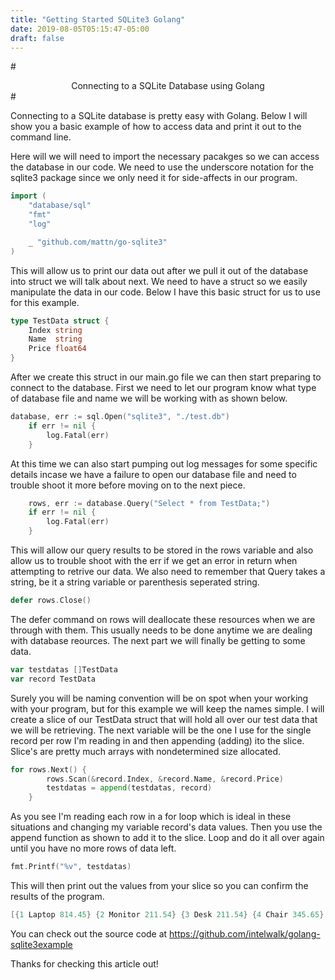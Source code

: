 ```yaml
---
title: "Getting Started SQLite3 Golang"
date: 2019-08-05T05:15:47-05:00
draft: false
---
```

#<center>Connecting to a  SQLite Database using Golang</center>#

Connecting to a SQLite database is pretty easy with Golang.  Below I will show you a basic example of how to access data and print it out to the command line.

Here will we will need to import the necessary pacakges so we can access the database in our code.  We need to use the underscore notation for the sqlite3 package since we only need it for side-affects in our program.

```go
import (
	"database/sql"
	"fmt"
	"log"

	_ "github.com/mattn/go-sqlite3"
)
```
This will allow us to print our data out after we pull it out of the database into struct we will talk about next.  We need to have a struct so we easily manipulate the data in our code.  Below I have this basic struct for us to use for this example.

```go
type TestData struct {
	Index string
	Name  string
	Price float64
}
```

After we create this struct in our main.go file we can then start preparing to connect to the database. First we need to let our program know what type of database file and name we will be working with as shown below.

```go
database, err := sql.Open("sqlite3", "./test.db")
	if err != nil {
		log.Fatal(err)
	}
```

At this time we can also start pumping out log messages for some specific details incase we have a failure to open our database file and need to trouble shoot it more before moving on to the next piece.

```go
	rows, err := database.Query("Select * from TestData;")
	if err != nil {
		log.Fatal(err)
	}
```
This will allow our query results to be stored in the rows variable and also allow us to trouble shoot with the err if we get an error in return when attempting to retrive our data.  We also need to remember that Query takes a string, be it a string variable or parenthesis seperated string.

```go
defer rows.Close()
```
The defer command on rows will deallocate these resources when we are through with them.  This usually needs to be done anytime we are dealing with database reources.  The next part we will finally be getting to some data.

```go
var testdatas []TestData
var record TestData
```
Surely you will be naming convention will be on spot when your working with your program, but for this example we will keep the names simple.  I will create a slice of our TestData struct that will hold all over our test data that we will be retrieving.  The next variable will be the one I use for the single record per row I'm reading in and then appending (adding) ito the slice.  Slice's are pretty much arrays with nondetermined size allocated.

```go
for rows.Next() {
		rows.Scan(&record.Index, &record.Name, &record.Price)
		testdatas = append(testdatas, record)
	}
```
As you see I'm reading each row in a for loop which is ideal in these situations and changing my variable record's data values.  Then you use the append function as shown to add it to the slice.  Loop and do it all over again until you have no more rows of data left.

```go
fmt.Printf("%v", testdatas)

```
This will then print out the values from your slice so you can confirm the results of the program.

```go
[{1 Laptop 814.45} {2 Monitor 211.54} {3 Desk 211.54} {4 Chair 345.65} {5 Mouse 45.67}]
```
You can check out the source code at https://github.com/intelwalk/golang-sqlite3example

Thanks for checking this article out!